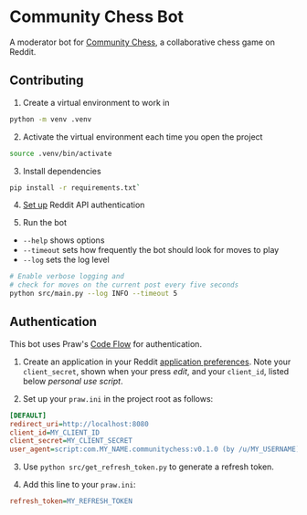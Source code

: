 # Community Chess Bot

A moderator bot for [Community Chess](https://www.reddit.com/r/CommunityChess/), a collaborative chess game on Reddit.

## Contributing

1. Create a virtual environment to work in
```sh
python -m venv .venv
```

2. Activate the virtual environment each time you open the project
```sh
source .venv/bin/activate
```

3. Install dependencies
```sh 
pip install -r requirements.txt`
```

4. [Set up](#authentication) Reddit API authentication

4. Run the bot

- `--help` shows options
- `--timeout` sets how frequently the bot should look for moves to play
- `--log` sets the log level

```sh
# Enable verbose logging and 
# check for moves on the current post every five seconds
python src/main.py --log INFO --timeout 5
```

## Authentication 

This bot uses Praw's [Code Flow](https://praw.readthedocs.io/en/stable/getting_started/authentication.html#code-flow) for authentication. 

1. Create an application in your Reddit [application preferences](https://www.reddit.com/prefs/apps/). Note your `client_secret`, shown when your press *edit*, and your `client_id`, listed below *personal use script*.

2. Set up your `praw.ini` in the project root as follows:
```ini
[DEFAULT]
redirect_uri=http://localhost:8080
client_id=MY_CLIENT_ID
client_secret=MY_CLIENT_SECRET
user_agent=script:com.MY_NAME.communitychess:v0.1.0 (by /u/MY_USERNAME)
```

3. Use `python src/get_refresh_token.py` to generate a refresh token. 

4. Add this line to your `praw.ini`:

```ini
refresh_token=MY_REFRESH_TOKEN
```
